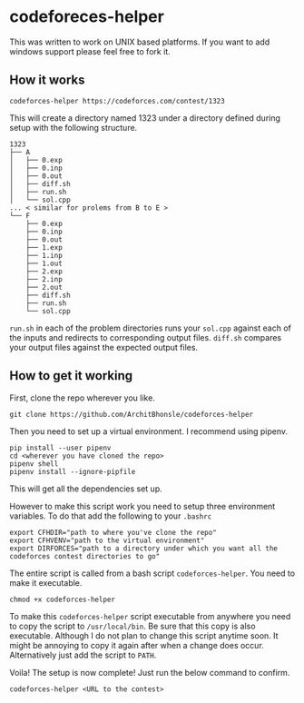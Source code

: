 # codeforeces-helper
This was written to work on UNIX based platforms. If you want to add windows support please feel free to fork it.
## How it works
```
codeforces-helper https://codeforces.com/contest/1323
```
This will create a directory named 1323 under a directory defined during setup with the following structure.
```
1323
├── A
│   ├── 0.exp
│   ├── 0.inp
│   ├── 0.out
│   ├── diff.sh
│   ├── run.sh
│   └── sol.cpp
... < similar for prolems from B to E >
└── F
    ├── 0.exp
    ├── 0.inp
    ├── 0.out
    ├── 1.exp
    ├── 1.inp
    ├── 1.out
    ├── 2.exp
    ├── 2.inp
    ├── 2.out
    ├── diff.sh
    ├── run.sh
    └── sol.cpp
```
`run.sh` in each of the problem directories runs your `sol.cpp` against each of the inputs and redirects to corresponding output files.
`diff.sh` compares your output files against the expected output files.
## How to get it working
First, clone the repo wherever you like.
```
git clone https://github.com/ArchitBhonsle/codeforces-helper
```
Then you need to set up a virtual environment. I recommend using pipenv.
```
pip install --user pipenv
cd <wherever you have cloned the repo>
pipenv shell
pipenv install --ignore-pipfile
```
This will get all the dependencies set up.

However to make this script work you need to setup three environment variables.
To do that add the following to your `.bashrc`
```
export CFHDIR="path to where you've clone the repo"
export CFHVENV="path to the virtual environment"
export DIRFORCES="path to a directory under which you want all the codeforces contest directories to go"
```
The entire script is called from a bash script `codeforces-helper`. You need to make it executable.
```
chmod +x codeforces-helper 
```
To make this `codeforces-helper` script executable from anywhere you need to copy the script to `/usr/local/bin`.  Be sure that this copy is also executable.  Although I do not plan to change this script anytime soon. It might be annoying to copy it again after when a change does occur. Alternatively just add the script to `PATH`.

Voila! The setup is now complete! Just run the below command to confirm.
```
codeforces-helper <URL to the contest>
```